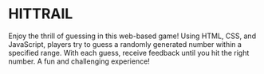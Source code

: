 # HITTRAIL
Enjoy the thrill of guessing in this web-based game! Using HTML, CSS, and JavaScript, players try to guess a randomly generated number within a specified range. With each guess, receive feedback until you hit the right number. A fun and challenging experience!
